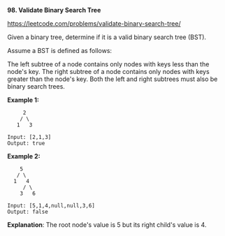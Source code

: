 **98. Validate Binary Search Tree**

https://leetcode.com/problems/validate-binary-search-tree/

Given a binary tree, determine if it is a valid binary search tree (BST).

Assume a BST is defined as follows:

The left subtree of a node contains only nodes with keys less than the node's key.
The right subtree of a node contains only nodes with keys greater than the node's key.
Both the left and right subtrees must also be binary search trees.
 

**Example 1:**

         2
        / \
       1   3
       
    Input: [2,1,3]
    Output: true
   
**Example 2:**

        5
       / \
      1   4
         / \
        3   6

    Input: [5,1,4,null,null,3,6]
    Output: false
    
**Explanation**: The root node's value is 5 but its right child's value is 4.